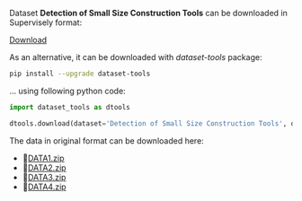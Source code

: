 Dataset **Detection of Small Size Construction Tools** can be downloaded in Supervisely format:

 [Download](https://assets.supervisely.com/supervisely-supervisely-assets-public/teams_storage/r/r/YS/Ia4g4Qb9nzKuBlGlCkwlnounKEshGZ6iskT1rLOomTMDDcVoqsKkZXVUFlocIrB88ZJV7UkiJ5ScGXRRj0KGTvTsP8T0WkXA2ka6xXj4J8lX33wQcXv0nWDhZH0W.tar)

As an alternative, it can be downloaded with *dataset-tools* package:
``` bash
pip install --upgrade dataset-tools
```

... using following python code:
``` python
import dataset_tools as dtools

dtools.download(dataset='Detection of Small Size Construction Tools', dst_path='~/dtools/datasets/Detection of Small Size Construction Tools.tar')
```
The data in original format can be downloaded here:

- 🔗[DATA1.zip](https://zenodo.org/record/6530106/files/DATA1.zip?download=1)
- 🔗[DATA2.zip](https://zenodo.org/record/6530106/files/DATA2.zip?download=1)
- 🔗[DATA3.zip](https://zenodo.org/record/6530106/files/DATA3.zip?download=1)
- 🔗[DATA4.zip](https://zenodo.org/record/6530106/files/DATA4.zip?download=1)
